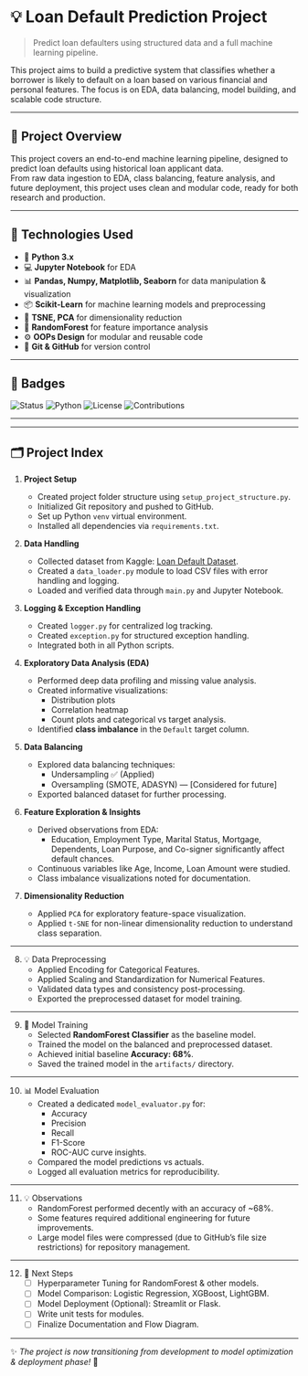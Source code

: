 
# 💡 Loan Default Prediction Project

> Predict loan defaulters using structured data and a full machine learning pipeline.

This project aims to build a predictive system that classifies whether a borrower is likely to default on a loan based on various financial and personal features. The focus is on EDA, data balancing, model building, and scalable code structure.

---

## 🚀 Project Overview

This project covers an end-to-end machine learning pipeline, designed to predict loan defaults using historical loan applicant data.  
From raw data ingestion to EDA, class balancing, feature analysis, and future deployment, this project uses clean and modular code, ready for both research and production.

---

## 🧰 Technologies Used

- 🐍 **Python 3.x**
- 💻 **Jupyter Notebook** for EDA
- 📊 **Pandas, Numpy, Matplotlib, Seaborn** for data manipulation & visualization
- 📦 **Scikit-Learn** for machine learning models and preprocessing
- 🧠 **TSNE, PCA** for dimensionality reduction
- 🌳 **RandomForest** for feature importance analysis
- ⚙️ **OOPs Design** for modular and reusable code
- 💾 **Git & GitHub** for version control

---

## 🎯 Badges

![Status](https://img.shields.io/badge/Project-Active-brightgreen)
![Python](https://img.shields.io/badge/Python-3.8%2B-blue)
![License](https://img.shields.io/badge/License-MIT-green)
![Contributions](https://img.shields.io/badge/Contributions-Welcome-ff69b4)

---




---
## 🗂️ Project Index

1. **Project Setup**
    - Created project folder structure using `setup_project_structure.py`.
    - Initialized Git repository and pushed to GitHub.
    - Set up Python `venv` virtual environment.
    - Installed all dependencies via `requirements.txt`.

2. **Data Handling**
    - Collected dataset from Kaggle: [Loan Default Dataset](https://www.kaggle.com/datasets/hemanthsai7/loandefault).
    - Created a `data_loader.py` module to load CSV files with error handling and logging.
    - Loaded and verified data through `main.py` and Jupyter Notebook.

3. **Logging & Exception Handling**
    - Created `logger.py` for centralized log tracking.
    - Created `exception.py` for structured exception handling.
    - Integrated both in all Python scripts.

4. **Exploratory Data Analysis (EDA)**
    - Performed deep data profiling and missing value analysis.
    - Created informative visualizations:
        - Distribution plots
        - Correlation heatmap
        - Count plots and categorical vs target analysis.
    - Identified **class imbalance** in the `Default` target column.

5. **Data Balancing**
    - Explored data balancing techniques:
        - Undersampling ✅ (Applied)
        - Oversampling (SMOTE, ADASYN) — [Considered for future]
    - Exported balanced dataset for further processing.

6. **Feature Exploration & Insights**
    - Derived observations from EDA:
        - Education, Employment Type, Marital Status, Mortgage, Dependents, Loan Purpose, and Co-signer significantly affect default chances.
    - Continuous variables like Age, Income, Loan Amount were studied.
    - Class imbalance visualizations noted for documentation.

7. **Dimensionality Reduction**
    - Applied `PCA` for exploratory feature-space visualization.
    - Applied `t-SNE` for non-linear dimensionality reduction to understand class separation.
---


8. 💡 Data Preprocessing  
   - Applied Encoding for Categorical Features.  
   - Applied Scaling and Standardization for Numerical Features.  
   - Validated data types and consistency post-processing.  
   - Exported the preprocessed dataset for model training.

---

9. 🤖 Model Training  
   - Selected **RandomForest Classifier** as the baseline model.  
   - Trained the model on the balanced and preprocessed dataset.  
   - Achieved initial baseline **Accuracy: 68%**.  
   - Saved the trained model in the `artifacts/` directory.  

---

10. 📊 Model Evaluation  
    - Created a dedicated `model_evaluator.py` for:  
      - Accuracy  
      - Precision  
      - Recall  
      - F1-Score  
      - ROC-AUC curve insights.  
    - Compared the model predictions vs actuals.  
    - Logged all evaluation metrics for reproducibility.  

---

11. 💡 Observations  
    - RandomForest performed decently with an accuracy of ~68%.  
    - Some features required additional engineering for future improvements.  
    - Large model files were compressed (due to GitHub’s file size restrictions) for repository management.

---

12. 🏁 Next Steps  
    - [ ] Hyperparameter Tuning for RandomForest & other models.  
    - [ ] Model Comparison: Logistic Regression, XGBoost, LightGBM.  
    - [ ] Model Deployment (Optional): Streamlit or Flask.  
    - [ ] Write unit tests for modules.  
    - [ ] Finalize Documentation and Flow Diagram.

---

✨ _The project is now transitioning from development to model optimization & deployment phase!_ 🚀

